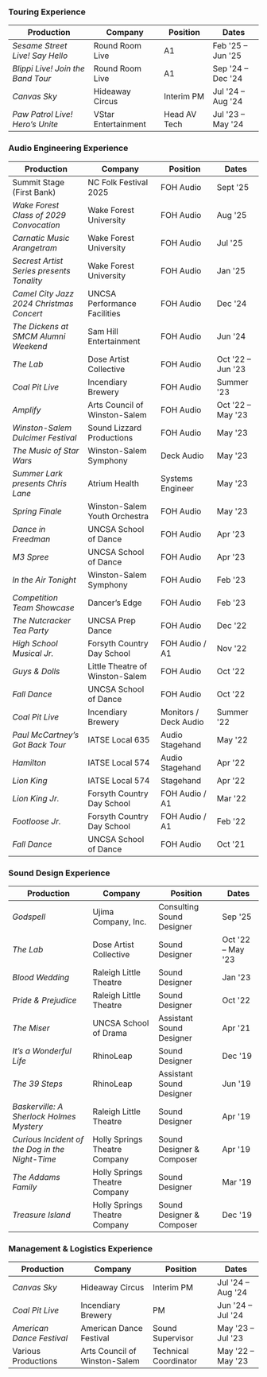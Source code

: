 ### Touring Experience
| **Production**                  | **Company**           | **Position**     | **Dates**        |
| -------------------------------- | --------------------- | ---------------- | ---------------- |
| *Sesame Street Live! Say Hello*  | Round Room Live       | A1               | Feb '25 – Jun '25 |
| *Blippi Live! Join the Band Tour*| Round Room Live       | A1               | Sep '24 – Dec '24 |
| *Canvas Sky*                     | Hideaway Circus       | Interim PM       | Jul '24 – Aug '24 |
| *Paw Patrol Live! Hero’s Unite*  | VStar Entertainment   | Head AV Tech     | Jul '23 – May '24 |

### Audio Engineering Experience
| **Production**                               | **Company**                  | **Position**           | **Dates**        |
| -------------------------------------------- | ---------------------------- | ---------------------- | ---------------- |
| Summit Stage (First Bank)                    | NC Folk Festival 2025        | FOH Audio              | Sept '25         |
| *Wake Forest Class of 2029 Convocation*      | Wake Forest University       | FOH Audio              | Aug '25          |
| *Carnatic Music Arangetram*                  | Wake Forest University       | FOH Audio              | Jul '25          |
| *Secrest Artist Series presents Tonality*    | Wake Forest University       | FOH Audio              | Jan '25          |
| *Camel City Jazz 2024 Christmas Concert*     | UNCSA Performance Facilities | FOH Audio              | Dec '24          |
| *The Dickens at SMCM Alumni Weekend*         | Sam Hill Entertainment       | FOH Audio              | Jun '24          |
| *The Lab*                                    | Dose Artist Collective       | FOH Audio              | Oct '22 – Jun '23 |
| *Coal Pit Live*                              | Incendiary Brewery           | FOH Audio              | Summer '23       |
| *Amplify*                                    | Arts Council of Winston-Salem| FOH Audio              | Oct '22 – May '23 |
| *Winston-Salem Dulcimer Festival*            | Sound Lizzard Productions    | FOH Audio              | May '23          |
| *The Music of Star Wars*                     | Winston-Salem Symphony       | Deck Audio             | May '23          |
| *Summer Lark presents Chris Lane*            | Atrium Health                | Systems Engineer       | May '23          |
| *Spring Finale*                              | Winston-Salem Youth Orchestra| FOH Audio              | May '23          |
| *Dance in Freedman*                          | UNCSA School of Dance        | FOH Audio              | Apr '23          |
| *M3 Spree*                                   | UNCSA School of Dance        | FOH Audio              | Apr '23          |
| *In the Air Tonight*                         | Winston-Salem Symphony       | FOH Audio              | Feb '23          |
| *Competition Team Showcase*                  | Dancer’s Edge                | FOH Audio              | Feb '23          |
| *The Nutcracker Tea Party*                   | UNCSA Prep Dance             | FOH Audio              | Dec '22          |
| *High School Musical Jr.*                    | Forsyth Country Day School   | FOH Audio / A1         | Nov '22          |
| *Guys & Dolls*                               | Little Theatre of Winston-Salem | FOH Audio           | Oct '22          |
| *Fall Dance*                                 | UNCSA School of Dance        | FOH Audio              | Oct '22          |
| *Coal Pit Live*                              | Incendiary Brewery           | Monitors / Deck Audio  | Summer '22       |
| *Paul McCartney’s Got Back Tour*             | IATSE Local 635              | Audio Stagehand        | May '22          |
| *Hamilton*                                   | IATSE Local 574              | Audio Stagehand        | Apr '22          |
| *Lion King*                                  | IATSE Local 574              | Stagehand              | Apr '22          |
| *Lion King Jr.*                              | Forsyth Country Day School   | FOH Audio / A1         | Mar '22          |
| *Footloose Jr.*                              | Forsyth Country Day School   | FOH Audio / A1         | Feb '22          |
| *Fall Dance*                                 | UNCSA School of Dance        | FOH Audio              | Oct '21          |

### Sound Design Experience
| **Production**                                  | **Company**                   | **Position**              | **Dates**         |
| ----------------------------------------------- | ----------------------------- | ------------------------- | ----------------- |
| *Godspell*                                      | Ujima Company, Inc.           | Consulting Sound Designer | Sep '25           |
| *The Lab*                                       | Dose Artist Collective        | Sound Designer            | Oct '22 – May '23 |
| *Blood Wedding*                                 | Raleigh Little Theatre        | Sound Designer            | Jan '23           |
| *Pride & Prejudice*                             | Raleigh Little Theatre        | Sound Designer            | Oct '22           |
| *The Miser*                                     | UNCSA School of Drama         | Assistant Sound Designer  | Apr '21           |
| *It’s a Wonderful Life*                         | RhinoLeap                     | Sound Designer            | Dec '19           |
| *The 39 Steps*                                  | RhinoLeap                     | Assistant Sound Designer  | Jun '19           |
| *Baskerville: A Sherlock Holmes Mystery*        | Raleigh Little Theatre        | Sound Designer            | Apr '19           |
| *Curious Incident of the Dog in the Night-Time* | Holly Springs Theatre Company | Sound Designer & Composer | Apr '19           |
| *The Addams Family*                             | Holly Springs Theatre Company | Sound Designer            | Mar '19           |
| *Treasure Island*                               | Holly Springs Theatre Company | Sound Designer & Composer | Dec '19           |

### Management & Logistics Experience
| **Production**             | **Company**                    | **Position**           | **Dates**        |
| -------------------------- | ------------------------------ | ---------------------- | ---------------- |
| *Canvas Sky*               | Hideaway Circus                | Interim PM             | Jul '24 – Aug '24 |
| *Coal Pit Live*            | Incendiary Brewery             | PM                     | Jun '24 – Jul '24 |
| *American Dance Festival*  | American Dance Festival        | Sound Supervisor       | May '23 – Jul '23 |
| Various Productions        | Arts Council of Winston-Salem  | Technical Coordinator  | May '22 – May '23 |
